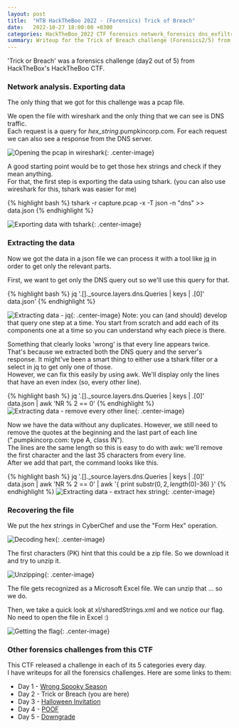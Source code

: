 ```yaml
---
layout: post
title:  "HTB HackTheBoo 2022 - (Forensics) Trick of Breach"
date:   2022-10-27 18:00:00 +0300
categories: HackTheBoo_2022 CTF forensics network_forensics dns_exfiltration
summary: Writeup for the Trick of Breach challenge (Forensics2/5) from HackTheBoo 2022. This challenge involved analyzing some DNS traffic and reconstructing exfiltrated data.
---
```



'Trick or Breach' was a forensics challenge (day2 out of 5) from HackTheBox's HackTheBoo CTF.  

### Network analysis. Exporting data

The only thing that we got for this challenge was a pcap file.  

We open the file with wireshark and the only thing that we can see is DNS traffic.  
Each request is a query for *hex_string*.pumpkincorp.com. For each request we can also see a response from the DNS server.

![Opening the pcap in wireshark]({{site.baseurl}}/assets/img/HackTheBoo_2022/trick_or_breach/wireshark.png){: .center-image}

A good starting point would be to get those hex strings and check if they mean anything.  
For that, the first step is exporting the data using tshark. (you can also use wireshark for this, tshark was easier for me)  

{% highlight bash %}
tshark -r capture.pcap -x -T json -n "dns" >> data.json
{% endhighlight %}

![Exporting data with tshark]({{site.baseurl}}/assets/img/HackTheBoo_2022/trick_or_breach/tshark.png){: .center-image}

### Extracting the data

Now we got the data in a json file we can process it with a tool like [jq](https://github.com/stedolan/jq) in order to get only the relevant parts.

First, we want to get only the DNS query out so we'll use this query for that.

{% highlight bash %}
jq '.[]._source.layers.dns.Queries | keys | .[0]' data.json'
{% endhighlight %}

![Extracting data - jq]({{site.baseurl}}/assets/img/HackTheBoo_2022/trick_or_breach/extracting_data1.png){: .center-image}
Note: you can (and should) develop that query one step at a time. You start from scratch and add each of its components one at a time so you can understand why each piece is there.

Something that clearly looks 'wrong' is that every line appears twice.  
That's because we extracted both the DNS query and the server's response. It might've been a smart thing to either use a tshark filter or a select in jq to get only one of those.  
However, we can fix this easily by using awk. We'll display only the lines that have an even index (so, every other line).  

{% highlight bash %}
jq '.[]._source.layers.dns.Queries | keys | .[0]' data.json | awk 'NR % 2 == 0'
{% endhighlight %}
![Extracting data - remove every other line]({{site.baseurl}}/assets/img/HackTheBoo_2022/trick_or_breach/extracting_data2.png){: .center-image}

Now we have the data without any duplicates. However, we still need to remove the quotes at the beginning and the last part of each line (".pumpkincorp.com: type A, class IN").  
The lines are the same length so this is easy to do with awk: we'll remove the first character and the last 35 characters from every line.  
After we add that part, the command looks like this.

{% highlight bash %}
jq '.[]._source.layers.dns.Queries | keys | .[0]' data.json | awk 'NR % 2 == 0' | awk '{ print substr($0, 2, length($0)-36) }'
{% endhighlight %}
![Extracting data - extract hex string]({{site.baseurl}}/assets/img/HackTheBoo_2022/trick_or_breach/extracting_data3.png){: .center-image}

### Recovering the file

We put the hex strings in CyberChef and use the "Form Hex" operation.  

![Decoding hex]({{site.baseurl}}/assets/img/HackTheBoo_2022/trick_or_breach/decoding_hex.png){: .center-image}

The first characters (PK) hint that this could be a zip file. So we download it and try to unzip it.  

![Unzipping]({{site.baseurl}}/assets/img/HackTheBoo_2022/trick_or_breach/unzip.png){: .center-image}

The file gets recognized as a Microsoft Excel file. We can unzip that ... so we do.  

Then, we take a quick look at xl/sharedStrings.xml and we notice our flag.  
No need to open the file in Excel :)

![Getting the flag]({{site.baseurl}}/assets/img/HackTheBoo_2022/trick_or_breach/flag.png){: .center-image}

### Other forensics challenges from this CTF

This CTF released a challenge in each of its 5 categories every day.  
I have writeups for all the forensics challenges. Here are some links to them:
- Day 1 - [Wrong Spooky Season](/HTB-HackTheBoo-2022-Forensics1-Wrong-Spooky-Season)
- Day 2 - Trick or Breach (you are here)
- Day 3 - [Halloween Invitation](/HTB-HackTheBoo-2022-Forensics3-Halloween-Invitation)
- Day 4 - [POOF](/HTB-HackTheBoo-2022-Forensics4-POOF)
- Day 5 - [Downgrade](/HTB-HackTheBoo-2022-Forensics5-Downgrade)
